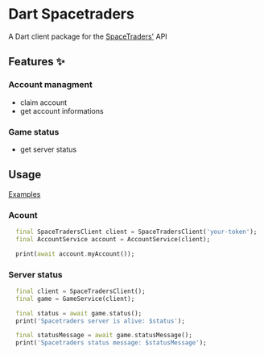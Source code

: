<!-- 
This README describes the package. If you publish this package to pub.dev,
this README's contents appear on the landing page for your package.

For information about how to write a good package README, see the guide for
[writing package pages](https://dart.dev/guides/libraries/writing-package-pages). 

For general information about developing packages, see the Dart guide for
[creating packages](https://dart.dev/guides/libraries/create-library-packages)
and the Flutter guide for
[developing packages and plugins](https://flutter.dev/developing-packages). 
-->

<!--
TODO: Put a short description of the package here that helps potential users
know whether this package might be useful for them.
-->

# Dart Spacetraders
A Dart client package for the [SpaceTraders'](https://spacetraders.io/) API

## Features ✨

### Account managment
- claim account
- get account informations

### Game status
- get server status

## Usage
[Examples](./example)

### Acount
```dart
  final SpaceTradersClient client = SpaceTradersClient('your-token');
  final AccountService account = AccountService(client);

  print(await account.myAccount());
```

### Server status
```dart
  final client = SpaceTradersClient();
  final game = GameService(client);

  final status = await game.status();
  print('Spacetraders server is alive: $status');

  final statusMessage = await game.statusMessage();
  print('Spacetraders status message: $statusMessage');
```
